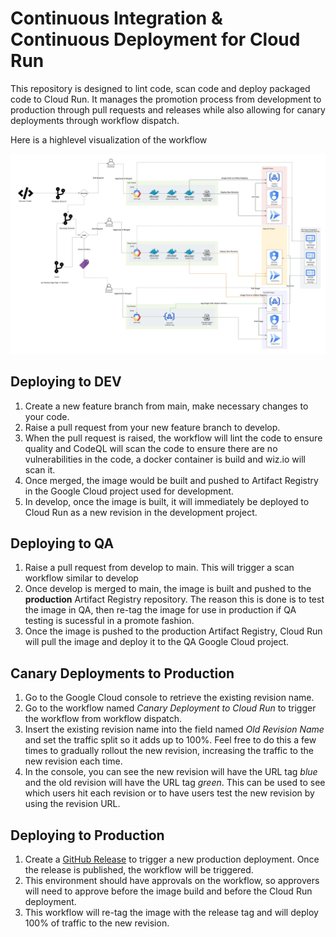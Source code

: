 # Continuous Integration & Continuous Deployment for Cloud Run
This repository is designed to lint code, scan code and deploy packaged code to Cloud Run. It manages the promotion process from development to production through pull requests and releases while also allowing for canary deployments through workflow dispatch. 

Here is a highlevel visualization of the workflow

![ci/cd](./cicd.jpeg)

## Deploying to DEV 
1. Create a new feature branch from main, make necessary changes to your code. 
2. Raise a pull request from your new feature branch to develop. 
3. When the pull request is raised, the workflow will lint the code to ensure quality and CodeQL will scan the code to ensure there are no vulnerabilities in the code, a docker container is build and wiz.io will scan it. 
4. Once merged, the image would be built and pushed to Artifact Registry in the Google Cloud project used for development.
5. In develop, once the image is built, it will immediately be deployed to Cloud Run as a new revision in the development project. 

## Deploying to QA 
1. Raise a pull request from develop to main. This will trigger a scan workflow similar to develop
2. Once develop is merged to main, the image is built and pushed to the **production** Artifact Registry repository. The reason this is done is to test the image in QA, then re-tag the image for use in production if QA testing is sucessful in a promote fashion. 
3. Once the image is pushed to the production Artifact Registry, Cloud Run will pull the image and deploy it to the QA Google Cloud project. 

## Canary Deployments to Production 
1. Go to the Google Cloud console to retrieve the existing revision name. 
2. Go to the workflow named *Canary Deployment to Cloud Run* to trigger the workflow from workflow dispatch. 
3. Insert the existing revision name into the field named *Old Revision Name* and set the traffic split so it adds up to 100%. Feel free to do this a few times to gradually rollout the new revision, increasing the traffic to the new revision each time. 
4. In the console, you can see the new revision will have the URL tag *blue* and the old revision will have the URL tag *green*. This can be used to see which users hit each revision or to have users test the new revision by using the revision URL. 

## Deploying to Production
1. Create a [GitHub Release](https://docs.github.com/en/repositories/releasing-projects-on-github/managing-releases-in-a-repository) to trigger a new production deployment. Once the release is published, the workflow will be triggered. 
2. This environment should have approvals on the workflow, so approvers will need to approve before the image build and before the Cloud Run deployment. 
3. This workflow will re-tag the image with the release tag and will deploy 100% of traffic to the new revision. 

